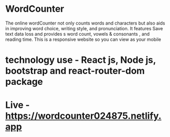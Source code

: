 # WordCounter
The online wordCounter not only counts words and characters but also aids in improving word choice, writing style, and pronunciation. It features Save text data loss and provides s word count, vowels & consonants , and reading time. This is a responsive website so you can view as your mobile

# technology use - React js, Node js, bootstrap and react-router-dom package

# Live - https://wordcounter024875.netlify.app
